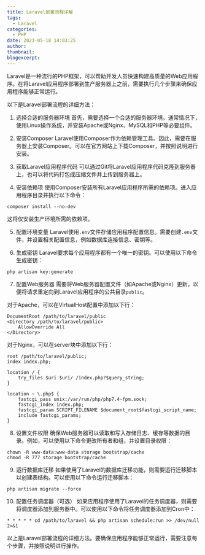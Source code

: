 ```yaml
---
title: Laravel部署流程详解
tags:
  - Laravel
categories:
  - PHP
date: 2023-05-18 14:03:25
author:
thumbnail:
blogexcerpt:
---
```

Laravel是一种流行的PHP框架，可以帮助开发人员快速构建高质量的Web应用程序。在将Laravel应用程序部署到生产服务器上之前，需要执行几个步骤来确保应用程序能够正常运行。

以下是Laravel部署流程的详细方法：

1. 选择合适的服务器环境
首先，需要选择一个合适的服务器环境。通常情况下，使用Linux操作系统，并安装Apache或Nginx、MySQL和PHP等必要组件。

2. 安装Composer
Laravel使用Composer作为依赖管理工具。因此，需要在服务器上安装Composer。可以在官方网站上下载Composer，并按照说明进行安装。

3. 获取Laravel应用程序代码
可以通过Git将Laravel应用程序代码克隆到服务器上，也可以将代码打包成压缩文件并上传到服务器上。

4. 安装依赖项
使用Composer安装所有Laravel应用程序所需的依赖项。进入应用程序目录并执行以下命令：
```
composer install --no-dev
```
这将仅安装生产环境所需的依赖项。

5. 配置环境变量
Laravel使用`.env`文件存储应用程序配置信息。需要创建`.env`文件，并设置相关配置信息，例如数据库连接信息、密钥等。

6. 生成密钥
Laravel要求每个应用程序都有一个唯一的密钥。可以使用以下命令生成密钥：
```
php artisan key:generate
```

7. 配置Web服务器
需要将Web服务器配置文件（如Apache或Nginx）更新，以便将请求重定向到Laravel应用程序的公共目录`public`。

对于Apache，可以在VirtualHost配置中添加以下行：
```
DocumentRoot /path/to/laravel/public
<Directory /path/to/laravel/public>
    AllowOverride All
</Directory>
```

对于Nginx，可以在server块中添加以下行：
```
root /path/to/laravel/public;
index index.php;

location / {
    try_files $uri $uri/ /index.php?$query_string;
}

location ~ \.php$ {
    fastcgi_pass unix:/var/run/php/php7.4-fpm.sock;
    fastcgi_index index.php;
    fastcgi_param SCRIPT_FILENAME $document_root$fastcgi_script_name;
    include fastcgi_params;
}
```

8. 设置文件权限
确保Web服务器可以读取和写入存储日志、缓存等数据的目录。例如，可以使用以下命令更改所有者和组，并设置目录权限：
```
chown -R www-data:www-data storage bootstrap/cache
chmod -R 777 storage bootstrap/cache
```

9. 运行数据库迁移
如果使用了Laravel的数据库迁移功能，则需要运行迁移脚本以创建表结构。可以使用以下命令运行迁移脚本：
```
php artisan migrate --force
```

10. 配置任务调度器（可选）
如果应用程序使用了Laravel的任务调度器，则需要将调度器添加到服务器中。可以使用以下命令将任务调度器添加到Cron中：
```
* * * * * cd /path/to/laravel && php artisan schedule:run >> /dev/null 2>&1
```

以上是Laravel部署流程的详细方法。要确保应用程序能够正常运行，需要注意每个步骤，并按照说明进行操作。
